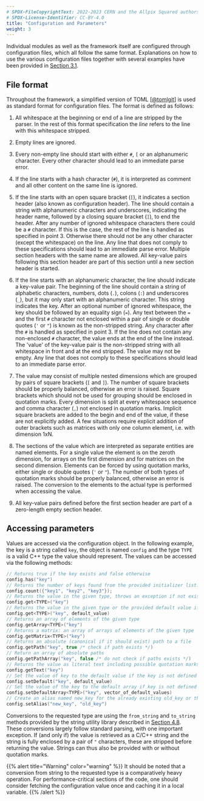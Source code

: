 ```yaml
---
# SPDX-FileCopyrightText: 2022-2023 CERN and the Allpix Squared authors
# SPDX-License-Identifier: CC-BY-4.0
title: "Configuration and Parameters"
weight: 3
---
```


Individual modules as well as the framework itself are configured through configuration files, which all follow the same
format. Explanations on how to use the various configuration files together with several examples have been provided in
[Section 3.1](../03_getting_started/01_configuration_files.md).

## File format

Throughout the framework, a simplified version of TOML \[[@tomlgit]\] is used as standard format for configuration files. The
format is defined as follows:

1.  All whitespace at the beginning or end of a line are stripped by the parser. In the rest of this format specification the
    *line* refers to the line with this whitespace stripped.

2.  Empty lines are ignored.

3.  Every non-empty line should start with either `#`, `[` or an alphanumeric character. Every other character should lead to
    an immediate parse error.

4.  If the line starts with a hash character (`#`), it is interpreted as comment and all other content on the same line is
    ignored.

5.  If the line starts with an open square bracket (`[`), it indicates a section header (also known as configuration header).
    The line should contain a string with alphanumeric characters and underscores, indicating the header name, followed by a
    closing square bracket (`]`), to end the header. After any number of ignored whitespace characters there could be a `#`
    character. If this is the case, the rest of the line is handled as specified in point 3. Otherwise there should not be
    any other character (except the whitespace) on the line. Any line that does not comply to these specifications should
    lead to an immediate parse error. Multiple section headers with the same name are allowed. All key-value pairs following
    this section header are part of this section until a new section header is started.

6.  If the line starts with an alphanumeric character, the line should indicate a key-value pair. The beginning of the line
    should contain a string of alphabetic characters, numbers, dots (`.`), colons (`:`) and underscores (`_`), but it may
    only start with an alphanumeric character. This string indicates the key. After an optional number of ignored whitespace,
    the key should be followed by an equality sign (`=`). Any text between the `=` and the first `#` character not enclosed
    within a pair of single or double quotes (`'` or `"`) is known as the non-stripped string. Any character after the `#` is
    handled as specified in point 3. If the line does not contain any non-enclosed `#` character, the value ends at the end
    of the line instead. The 'value' of the key-value pair is the non-stripped string with all whitespace in front and at the
    end stripped. The value may not be empty. Any line that does not comply to these specifications should lead to an
    immediate parse error.

7.  The value may consist of multiple nested dimensions which are grouped by pairs of square brackets (`[` and `]`). The
    number of square brackets should be properly balanced, otherwise an error is raised. Square brackets which should not be
    used for grouping should be enclosed in quotation marks. Every dimension is split at every whitespace sequence and comma
    character (`,`) not enclosed in quotation marks. Implicit square brackets are added to the begin and end of the value, if
    these are not explicitly added. A few situations require explicit addition of outer brackets such as matrices with only
    one column element, i.e. with dimension 1xN.

8.  The sections of the value which are interpreted as separate entities are named elements. For a single value the element
    is on the zeroth dimension, for arrays on the first dimension and for matrices on the second dimension. Elements can be
    forced by using quotation marks, either single or double quotes (`'` or `"`). The number of both types of quotation marks
    should be properly balanced, otherwise an error is raised. The conversion to the elements to the actual type is performed
    when accessing the value.

9.  All key-value pairs defined before the first section header are part of a zero-length empty section header.

## Accessing parameters

Values are accessed via the configuration object. In the following example, the key is a string called `key`, the object is
named `config` and the type `TYPE` is a valid C++ type the value should represent. The values can be accessed via the
following methods:

```cpp
// Returns true if the key exists and false otherwise
config.has("key")
// Returns the number of keys found from the provided initializer list:
config.count({"key1", "key2", "key3"});
// Returns the value in the given type, throws an exception if not existing or a conversion to TYPE is not possible
config.get<TYPE>("key")
// Returns the value in the given type or the provided default value if it does not exist
config.get<TYPE>("key", default_value)
// Returns an array of elements of the given type
config.getArray<TYPE>("key")
// Returns a matrix: an array of arrays of elements of the given type
config.getMatrix<TYPE>("key")
// Returns an absolute (canonical if it should exist) path to a file
config.getPath("key", true /* check if path exists */)
// Return an array of absolute paths
config.getPathArray("key", false /* do not check if paths exists */)
// Returns the value as literal text including possible quotation marks
config.getText("key")
// Set the value of key to the default value if the key is not defined
config.setDefault("key", default_value)
// Set the value of the key to the default array if key is not defined
config.setDefaultArray<TYPE>("key", vector_of_default_values)
// Create an alias named new_key for the already existing old_key or throws an exception if the old_key does not exist
config.setAlias("new_key", "old_key")
```

Conversions to the requested type are using the `from_string` and `to_string` methods provided by the string utility library
described in [Section 4.8](./08_logging.md#internal-utilities). These conversions largely follow standard parsing, with one
important exception. If (and only if) the value is retrieved as a C/C++ string and the string is fully enclosed by a pair of
`"` characters, these are stripped before returning the value. Strings can thus also be provided with or without quotation
marks.

{{% alert title="Warning" color="warning" %}}
It should be noted that a conversion from string to the requested type is a comparatively heavy operation. For
performance-critical sections of the code, one should consider fetching the configuration value once and caching it in a
local variable.
{{% /alert %}}


[@tomlgit]: https://github.com/toml-lang/toml
